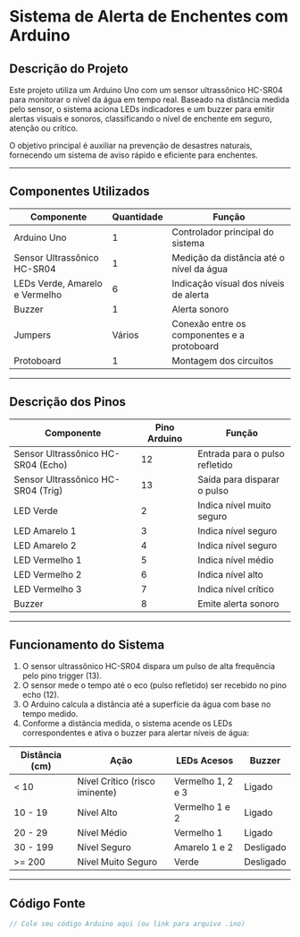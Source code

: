 # Sistema de Alerta de Enchentes com Arduino

## Descrição do Projeto

Este projeto utiliza um Arduino Uno com um sensor ultrassônico HC-SR04 para monitorar o nível da água em tempo real. Baseado na distância medida pelo sensor, o sistema aciona LEDs indicadores e um buzzer para emitir alertas visuais e sonoros, classificando o nível de enchente em seguro, atenção ou crítico.

O objetivo principal é auxiliar na prevenção de desastres naturais, fornecendo um sistema de aviso rápido e eficiente para enchentes.

---

## Componentes Utilizados

| Componente               | Quantidade | Função                                      |
|-------------------------|------------|---------------------------------------------|
| Arduino Uno             | 1          | Controlador principal do sistema            |
| Sensor Ultrassônico HC-SR04 | 1       | Medição da distância até o nível da água    |
| LEDs Verde, Amarelo e Vermelho | 6     | Indicação visual dos níveis de alerta       |
| Buzzer                  | 1          | Alerta sonoro                               |
| Jumpers                 | Vários     | Conexão entre os componentes e a protoboard|
| Protoboard              | 1          | Montagem dos circuitos                       |

---

## Descrição dos Pinos

| Componente                   | Pino Arduino | Função                         |
|-----------------------------|--------------|-------------------------------|
| Sensor Ultrassônico HC-SR04 (Echo) | 12         | Entrada para o pulso refletido |
| Sensor Ultrassônico HC-SR04 (Trig) | 13         | Saída para disparar o pulso    |
| LED Verde                   | 2            | Indica nível muito seguro      |
| LED Amarelo 1               | 3            | Indica nível seguro            |
| LED Amarelo 2               | 4            | Indica nível seguro            |
| LED Vermelho 1              | 5            | Indica nível médio             |
| LED Vermelho 2              | 6            | Indica nível alto              |
| LED Vermelho 3              | 7            | Indica nível crítico           |
| Buzzer                     | 8            | Emite alerta sonoro            |

---

## Funcionamento do Sistema

1. O sensor ultrassônico HC-SR04 dispara um pulso de alta frequência pelo pino trigger (13).
2. O sensor mede o tempo até o eco (pulso refletido) ser recebido no pino echo (12).
3. O Arduino calcula a distância até a superfície da água com base no tempo medido.
4. Conforme a distância medida, o sistema acende os LEDs correspondentes e ativa o buzzer para alertar níveis de água:

| Distância (cm) | Ação                      | LEDs Acesos          | Buzzer   |
|----------------|---------------------------|---------------------|----------|
| < 10           | Nível Crítico (risco iminente) | Vermelho 1, 2 e 3   | Ligado   |
| 10 - 19        | Nível Alto                | Vermelho 1 e 2      | Ligado   |
| 20 - 29        | Nível Médio               | Vermelho 1          | Ligado   |
| 30 - 199       | Nível Seguro              | Amarelo 1 e 2       | Desligado|
| >= 200         | Nível Muito Seguro        | Verde               | Desligado|

---

## Código Fonte

```c
// Cole seu código Arduino aqui (ou link para arquivo .ino)
